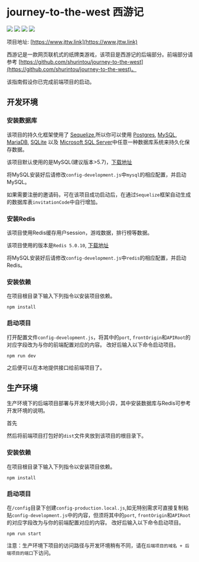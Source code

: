 # journey-to-the-west 西游记

[![](https://img.shields.io/badge/Express-4.17-blue)](https://expressjs.com/zh-cn/)
[![](https://img.shields.io/badge/Sequelize-6.5-ff99b4)](https://github.com/sequelize/sequelize)
[![](https://img.shields.io/badge/Redis-3.0-red)](https://www.npmjs.com/package/redis)
[![](https://img.shields.io/badge/ws-7.4-orange)](https://github.com/websockets/ws)

项目地址: [https://www.jttw.link](https://www.jttw.link)

西游记是一款网页联机式的纸牌类游戏，该项目是西游记的后端部分。前端部分请参考 [https://github.com/shurintou/journey-to-the-west](https://github.com/shurintou/journey-to-the-west)。

该指南假设你已完成前端项目的启动。

## 开发环境

### 安装数据库
该项目的持久化框架使用了 [Sequelize]((https://github.com/sequelize/sequelize)),所以你可以使用 [Postgres](https://en.wikipedia.org/wiki/PostgreSQL), [MySQL](https://en.wikipedia.org/wiki/MySQL), [MariaDB](https://en.wikipedia.org/wiki/MariaDB), [SQLite](https://en.wikipedia.org/wiki/SQLite) 以及 [Microsoft SQL Server](https://en.wikipedia.org/wiki/Microsoft_SQL_Server)中任意一种数据库系统来持久化保存数据。

该项目默认使用的是MySQL(建议版本>5.7)，[下载地址](https://dev.mysql.com/downloads/)

将MySQL安装好后请修改`config-development.js`中`mysql`的相应配置，并启动MySQL。

如果需要注册的邀请码，可在该项目成功启动后，在通过`Sequelize`框架自动生成的数据库表`invitationCode`中自行增加。


### 安装Redis
该项目使用Redis缓存用户session，游戏数据，排行榜等数据。

该项目使用的版本是`Redis 5.0.10`, [下载地址](https://redis.io/download/)

将MySQL安装好后请修改`config-development.js`中`redis`的相应配置，并启动Redis。


### 安装依赖
在项目根目录下输入下列指令以安装项目依赖。

```
npm install
```


### 启动项目
打开配置文件`config-development.js`，将其中的`port`, `frontOrigin`和`APIRoot`的对应字段改为与你的前端配置对应的内容。
改好后输入以下命令启动项目。
```
npm run dev
```

之后便可以在本地提供接口给前端项目了。


## 生产环境

生产环境下的后端项目部署与开发环境大同小异，其中安装数据库与Redis可参考开发环境的说明。

首先

然后将前端项目打包好的`dist`文件夹放到该项目的根目录下。

### 安装依赖
在项目根目录下输入下列指令以安装项目依赖。

```
npm install
```

### 启动项目
在`/config`目录下创建`config-production.local.js`,如无特别需求可直接复制粘贴`config-development.js`中的内容，但须将其中的`port`, `frontOrigin`和`APIRoot`的对应字段改为与你的前端配置对应的内容。
改好后输入以下命令启动项目。
```
npm run start
```

注意：生产环境下项目的访问路径与开发环境稍有不同，请在`后端项目的域名 + 后端项目的端口`下访问。

